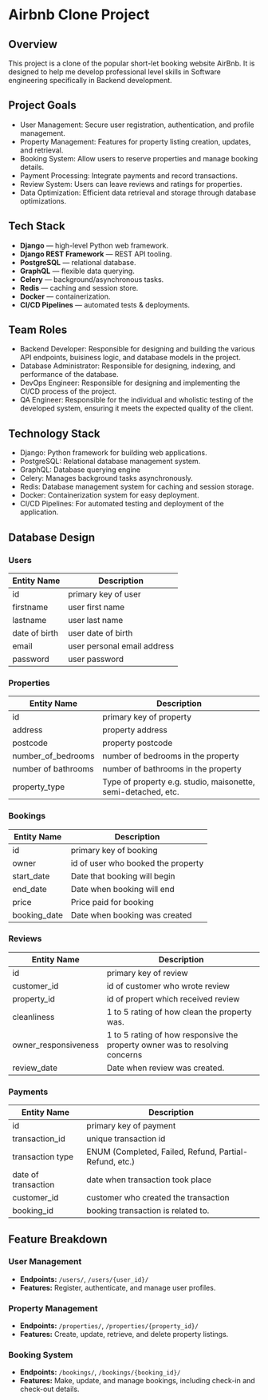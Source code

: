 # Airbnb Clone Project

## Overview

This project is a clone of the popular short-let booking website AirBnb. It is designed to help me develop professional level skills in Software engineering specifically in Backend development.

## Project Goals

- User Management: Secure user registration, authentication, and profile management.
- Property Management: Features for property listing creation, updates, and retrieval.
- Booking System: Allow users to reserve properties and manage booking details.
- Payment Processing: Integrate payments and record transactions.
- Review System: Users can leave reviews and ratings for properties.
- Data Optimization: Efficient data retrieval and storage through database optimizations.

## Tech Stack

- **Django** — high-level Python web framework.  
- **Django REST Framework** — REST API tooling.  
- **PostgreSQL** — relational database.  
- **GraphQL** — flexible data querying.  
- **Celery** — background/asynchronous tasks.  
- **Redis** — caching and session store.  
- **Docker** — containerization.  
- **CI/CD Pipelines** — automated tests & deployments.

## Team Roles

- Backend Developer: Responsible for designing and building the various API endpoints, buisiness logic, and database models in the project.
- Database Administrator: Responsible for designing, indexing, and performance of the database.
- DevOps Engineer: Responsible for designing and implementing the CI/CD process of the project.
- QA Engineer: Responsible for the individual and wholistic testing of the developed system, ensuring it meets the expected quality of the client.

## Technology Stack

- Django: Python framework for building web applications.
- PostgreSQL: Relational database management system.
- GraphQL: Database querying engine
- Celery: Manages background tasks asynchronously.
- Redis: Database management system for caching and session storage.
- Docker: Containerization system for easy deployment.
- CI/CD Pipelines: For automated testing and deployment of the application.

## Database Design

### Users

| Entity Name | Description |
| ----------- | ----------- |
| id          | primary key of user |
| firstname   | user first name |
| lastname    | user last name |
| date of birth | user date of birth |
| email        | user personal email address |
| password    | user password |

### Properties

| Entity Name | Description |
| ----------- | ----------- |
| id          | primary key of property |
| address   | property address |
| postcode    | property postcode |
| number_of_bedrooms  | number of bedrooms in the property |
| number of bathrooms        | number of bathrooms in the property |
| property_type    | Type of property e.g. studio, maisonette, semi-detached, etc. |

### Bookings

| Entity Name | Description |
| ----------- | ----------- |
| id          | primary key of booking |
| owner   | id of user who booked the property |
| start_date    | Date that booking will begin |
| end_date | Date when booking will end |
| price        | Price paid for booking |
| booking_date    | Date when booking was created |

### Reviews

| Entity Name | Description |
| ----------- | ----------- |
| id          | primary key of review |
| customer_id   | id of customer who wrote review |
| property_id    | id of propert which received review |
| cleanliness | 1 to 5 rating of how clean the property was. |
| owner_responsiveness        | 1 to 5 rating of how responsive the property owner was to resolving concerns |
| review_date    | Date when review was created. |

### Payments

| Entity Name | Description |
| ----------- | ----------- |
| id          | primary key of payment |
| transaction_id   | unique transaction id |
| transaction type    | ENUM (Completed, Failed, Refund, Partial-Refund, etc.) |
| date of transaction | date when transaction took place |
| customer_id        | customer who created the transaction |
| booking_id    | booking transaction is related to. |

## Feature Breakdown

### User Management

- **Endpoints:** `/users/`, `/users/{user_id}/`  
- **Features:** Register, authenticate, and manage user profiles.

### Property Management

- **Endpoints:** `/properties/`, `/properties/{property_id}/`  
- **Features:** Create, update, retrieve, and delete property listings.

### Booking System

- **Endpoints:** `/bookings/`, `/bookings/{booking_id}/`  
- **Features:** Make, update, and manage bookings, including check-in and check-out details.
